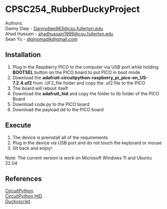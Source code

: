 # CPSC254_RubberDuckyProject
Authors:<br />
Danny Diep - Dannydiep963@csu.fullerton.edu<br />
Ahad Hussain - ahadhussain1999@csu.fullerton.edu<br />
Sean Yu - diginomadik@gmail.com<br />

## Installation
1. Plug in the Raspberry PICO to the computer via USB port while holding **BOOTSEL** button on the PICO board to put PICO in boot mode
2. Download the **adafruit-circuitpython-raspberry_pi_pico-en_US-7.2.4.uf2** from .UF2_file folder and copy the .uf2 file to the PICO
3. The board will reboot itself
4. Download the **adafruit_hid** and copy the folder to lib folder of the PICO Board
5. Download code.py to the PICO board
6. Download the payload.dd to the PICO board

## Execute
1. The device is preinstall all of the requirements
2. Plug in the device via USB port and do not touch the keyboard or mouse
3. Sit back and enjoy!<br />

Note:
The current version is work on Microsoft Windows 11 and Ubuntu 22.04

## References
[CircuitPython](https://docs.circuitpython.org/en/6.3.x/README.html).<br />
[CircuitPython HID](https://learn.adafruit.com/circuitpython-essentials/circuitpython-hid-keyboard-and-mouse).<br />
[Duckyscript](https://github.com/hak5darren/USB-Rubber-Ducky/wiki/Duckyscript).<br />
